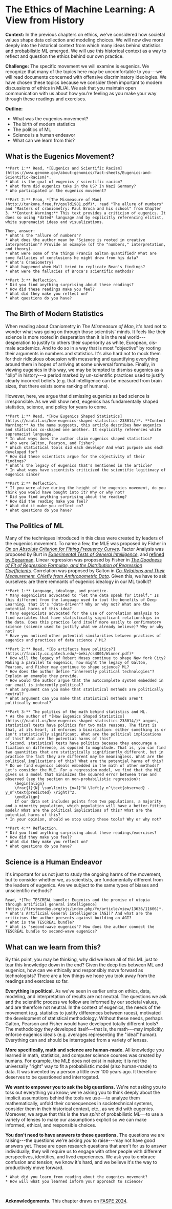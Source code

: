# The Ethics of Machine Learning: A View from History

**Context:** In the previous chapters on ethics, we've considered how societal values shape data collection and modeling choices. We will now dive more deeply into the historical context from which many ideas behind statistics and probabilistic ML emerged. We will use this historical context as a way to reflect and question the ethics behind our own practice. 

**Challenge:** The specific movement we will examine is eugenics. We recognize that many of the topics here may be uncomfortable to you---we will read documents concerned with offensive discriminatory ideologies. We have chosen these topics because we consider them important to modern discussions of ethics in ML/AI. We ask that you maintain open communication with us about how you're feeling as you make your way through these readings and exercises. 

**Outline:** 
* What was the eugenics movement?
* The birth of modern statistics
* The politics of ML
* Science is a human endeavor
* What can we learn from this?


## What is the Eugenics Movement?

````{admonition} Exercise: Background on Eugenics
**Part 1:** Read, *[Eugenics and Scientific Racism](https://www.genome.gov/about-genomics/fact-sheets/Eugenics-and-Scientific-Racism)*.
* What is the goal of eugenics / scientific racism?
* What form did eugenics take in the US? In Nazi Germany?
* Who participated in the eugenics movement?

**Part 2:** From, *[The Mismeasure of Man](http://tankona.free.fr/gould1981.pdf)*, read "The allure of numbers" and "Masters of craniometry: Paul Broca and his school" from Chapter 3. **Content Warning:** This text provides a criticism of eugenics. It does so using *dated* language and by explicitly referencing elitist, white supremacist ideas and visualizations. 

Then, answer:
* What's the "allure of numbers"?
* What does the author mean by "Science is rooted in creative interpretation"? Provide an example (of the "numbers," interpretation, and theory). 
* What were some of the things Francis Galton quantified? What are some fallacies of conclusions he might draw from his data?
* What's Craniometry? 
* What happened when Mall tried to replicate Bean's findings? 
* What were the fallacies of Broca's scientific methods?

**Part 3:** Reflection.
* Did you find anything surprising about these readings?
* How did these readings make you feel?
* What did they make you reflect on?
* What questions do you have?
````



## The Birth of Modern Statistics


When reading about Craniometry in *The Mismeasure of Man*, it's hard not to wonder what was going on through those scientists' minds. It feels like their science is more rooted in desperation than it is in the real world--- desperation to justify to others their superiority as white, European, cis-male academics. And to do so in a way that is most "objective" by rooting their arguments in numbers and statistics. It's also hard not to mock them for their ridiculous obsession with measuring and quantifying everything around them in hopes of arriving at some universal formulae. Finally, in viewing eugenics in this way, we may be tempted to dismiss eugenics as a "blip" in history---a period marked by un-scientific practices used to justify clearly incorrect beliefs (e.g. that intelligence can be measured from brain sizes, that there exists some ranking of humans). 

However, here, we argue that dismissing eugenics as bad science is irresponsible. As we will show next, eugenics has fundamentally shaped statistics, science, and policy for years to come.


````{admonition} Exercise: The Development of Modern Statistics
**Part 1:** Read, *[How Eugenics Shaped Statistics](https://nautil.us/how-eugenics-shaped-statistics-238014/)*. **Content Warning:** As the name suggests, this article describes how eugenics and statistics co-shaped one another. It explicitly references white supremacist language. 
* In what ways does the author claim eugenics shaped statistics?
* Who were Galton, Pearson, and Fisher? 
* Which statistical tools did each develop? And what purpose was each developed for?
* How did these scientists argue for the objectivity of their findings?
* What's the legacy of eugenics that's mentioned in the article?
* In what ways have scientists criticized the scientific legitimacy of eugenics since?

**Part 2:** Reflection.
* If you were alive during the height of the eugenics movement, do you think you would have bought into it? Why or why not?
* Did you find anything surprising about the reading?
* How did the reading make you feel?
* What did it make you reflect on?
* What questions do you have?
````


## The Politics of ML

Many of the techniques introduced in this class were created by leaders of the eugenics movement. To name a few, the MLE was proposed by Fisher in *[On an Absolute Criterion for Fitting Frequency Curves](https://www.jstor.org/stable/2246266)*. Factor Analysis was proposed by Burt in *[Experimental Tests of General Intelligence](https://bpspsychub.onlinelibrary.wiley.com/doi/10.1111/j.2044-8295.1909.tb00197.x)*, and [refined by Spearman](https://www.semanticscholar.org/paper/Charles-Spearman%2C-Cyril-Burt%2C-and-the-origins-of-Lovie-Lovie/b4f2fe99f093d7dce355b3a1aff15889b0e364c3). Linear regression was proposed by Fisher in *[The Goodness of Fit of Regression Formulae, and the Distribution of Regression Coefficients](https://www.jstor.org/stable/2341124)*. Correlation was proposed by Galton in *[Co-Relations and Their Measurement, Chiefly from Anthropometric Data](https://www.jstor.org/stable/114860)*. Given this, we have to ask ourselves: are there remnants of eugenics idealogy in our ML toolkit? 


````{admonition} Exercise: The Politics of Artifacts
**Part 1:** Language, idealogy, and practice. 
* Many eugenicists advocated to "let the data speak for itself." Is this different from the language used to tout the benefits of Deep Learning, that it's "data-driven"? Why or why not? What are the potential harms of this idea?
* Many eugenicists advocated for the use of correlation analysis to find variables that have statistically significant relationships in the data. Does this practice lend itself more easily to confirmatory science (science used to justify what we already believe)? Why or why not? 
* Have you noticed other potential similarities between practices of eugenics and practices of data science / ML?

**Part 2:** Read, *[Do artifacts have politics?](https://faculty.cc.gatech.edu/~beki/cs4001/Winner.pdf)*
* How will the legacy of Robert Moses continue to shape New York City? Making a parallel to eugenics, how might the legacy of Galton, Pearson, and Fisher may continue to shape science? ML? 
* How does the author define "inherently political technologies"? Explain an example they provide. 
* How would the author argue that the autocomplete system embedded in our email is inherently political? 
* What argument can you make that statistical methods are politically neutral?
* What argument can you make that statistical methods aren't politically neutral?

**Part 3:** The politics of the math behind statistics and ML. 
* As the author of *[How Eugenics Shaped Statistics](https://nautil.us/how-eugenics-shaped-statistics-238014/)* argues, statistical tests have politics for two main reasons. The first is that, at its heart, it enforces a binarization: either something is or isn't statistically significant. What are the political implications of this? What are the potential harms of this?
* Second, statistical tests have politics because they encourage a fixation on difference, as opposed to magnitude. That is, you can find two quantities that are statistically significantly different, but in practice the fact they are different may be meaningless. What are the political implications of this? What are the potential harms of this?
* Do we find eugenics ideals embedded in the math of other methods? Let's consider the MLE. For a regression model, we find that the MLE gives us a model that minimizes the squared error between true and observed (see the section on non-probabilistic regression):
    \begin{align}
    \frac{1}{N} \sum\limits_{n=1}^N \left(y_n^\text{observed} - y_n^\text{predicted} \right)^2.
    \end{align}
    If our data set includes points from two populations, a majority and a minority population, which population will have a better-fitting model? What are the political implications of this? What are the potential harms of this?
* In your opinion, should we stop using these tools? Why or why not?

**Part 4:** Reflection.
* Did you find anything surprising about these readings/exercises?
* How did they make you feel?
* What did they make you reflect on?
* What questions do you have?
````



## Science is a Human Endeavor


It's important for us not just to study the ongoing harms of the movement, but to consider whether we, as scientists, are fundamentally different from the leaders of eugenics. Are we subject to the same types of biases and unscientific methods? 


````{admonition} (OPTIONAL) Exercise: Eugenics in AI Research
Read, *[The TESCREAL bundle: Eugenics and the promise of utopia through artificial general intelligence](https://firstmonday.org/ojs/index.php/fm/article/view/13636/11606)*.
* What's Artificial General Intelligence (AGI)? And what are the criticisms the author presents against building an AGI?
* What is the TESCREAL bundle?
* What is "second-wave eugenics"? How does the author connect the TESCREAL bundle to second-wave eugenics?
````



## What can we learn from this?

By this point, you may be thinking, why did we learn all of this ML just to tear this knowledge down in the end? Given the deep ties between ML and eugenics, how can we ethically and responsibly move forward as technologists? There are a few things we hope you took away from the readings and exercises so far. 

**Everything is political.** As we've seen in earlier units on ethics, data, modeling, and interpretation of results are not neutral. The questions we ask and the scientific process we follow are informed by our societal values, and are therefore not neutral. In the context of eugenics, the needs of the movement (e.g. statistics to justify differences between races), motivated the development of statistical methodology. Without these needs, perhaps Galton, Pearson and Fisher would have developed totally different tools? The methodology they developed itself---that is, the math---may implicitly enforce eugenics ideals (e.g. averages representing the "ideal" human). Everything can and should be interrogated from a variety of lenses. 

**More specifically, math and science are human-made.** All knowledge you learned in math, statistics, and computer science courses was created by humans. For example, the MLE does not exist in nature; it is not the universally "right" way to fit a probabilistic model (also human-made) to data. It was invented by a person a little over 100 years ago. It therefore deserves to be questioned and interrogated. 

**We want to empower you to ask the big questions.** We're not asking you to toss out everything you know; we're asking you to think deeply about the implicit assumptions behind the tools we use---to analyze them mathematically, unfold their consequences in sociotechnical systems, consider them in their historical context, etc., as we did with eugenics. Moreover, we argue that this is the *true spirit* of probabilistic ML---to use a variety of lenses to make our assumptions explicit so we can make informed, ethical, and responsible choices. 

**You don't need to have answers to these questions.** The questions we are raising---the questions we're asking *you* to raise---may not have good answers yet. These are open research questions that aren't for us to answer individually; they will require us to engage with other people with different perspectives, identities, and lived experiences. We ask you to embrace confusion and tension; we know it's hard, and we believe it's the way to productively move forward. 


````{admonition} Exercise: Reflection
* What did you learn from reading about the eugenics movement? 
* How will what you learned inform your approach to science?
````


<br/>

**Acknowledgements.** This chapter draws on [FASPE 2024](https://www.faspe-ethics.org/). 

